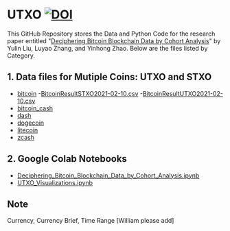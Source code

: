 # UTXO [![DOI](https://zenodo.org/badge/359854756.svg)](https://zenodo.org/badge/latestdoi/359854756)
This GitHub Repository stores the Data and Python Code for the research paper entitled "[Deciphering Bitcoin Blockchain Data by Cohort Analysis](https://arxiv.org/abs/2103.00173)" by Yulin Liu, Luyao Zhang, and Yinhong Zhao. Below are the files listed by Category. 

## 1. Data files for Mutiple Coins: UTXO and STXO
- [bitcoin](https://github.com/SciEcon/UTXO/tree/main/bitcoin)
  -[BitcoinResultSTXO2021-02-10.csv](https://github.com/SciEcon/UTXO/blob/main/bitcoin/BitcoinResultSTXO2021-02-10.csv)
  -[BitcoinResultUTXO2021-02-10.csv](https://github.com/SciEcon/UTXO/blob/main/bitcoin/BitcoinResultUTXO2021-02-10.csv)
- [bitcoin_cash](https://github.com/SciEcon/UTXO/tree/main/bitcoin_cash)
- [dash](https://github.com/SciEcon/UTXO/tree/main/dash)
- [dogecoin](https://github.com/SciEcon/UTXO/tree/main/dogecoin)
- [litecoin](https://github.com/SciEcon/UTXO/tree/main/litecoin)
- [zcash](https://github.com/SciEcon/UTXO/tree/main/zcash)
## 2. Google Colab Notebooks 
- [Deciphering_Bitcoin_Blockchain_Data_by_Cohort_Analysis.ipynb](https://github.com/SciEcon/UTXO/blob/main/Deciphering_Bitcoin_Blockchain_Data_by_Cohort_Analysis.ipynb)
- [UTXO_Visualizations.ipynb](https://github.com/SciEcon/UTXO/blob/main/UTXO_Visualizations.ipynb)

## Note
Currency, Currency Brief, Time Range [William please add]
